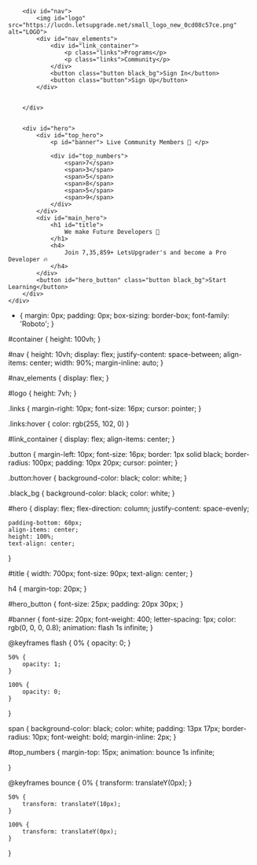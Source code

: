 <!-- Html-->
<html>

<head>
    <title> Lets Upgrade </title>
    <link rel="preconnect" href="https://fonts.googleapis.com">
    <link rel="preconnect" href="https://fonts.gstatic.com" crossorigin>
    <link
        href="https://fonts.googleapis.com/css2?family=Poppins:ital,wght@0,100;0,200;0,300;0,400;0,500;0,600;0,700;0,800;0,900;1,100;1,200;1,300;1,400;1,500;1,600;1,700;1,800;1,900&family=Roboto:ital,wght@0,100;0,300;0,400;0,500;0,700;0,900;1,100;1,300;1,400;1,500;1,700;1,900&display=swap"
        rel="stylesheet">
    <link href="style.css" rel="stylesheet">
</head>

<body>
    <div id="container">


        <div id="nav">
            <img id="logo" src="https://lucdn.letsupgrade.net/small_logo_new_0cd08c57ce.png" alt="LOGO">
            <div id="nav_elements">
                <div id="link_container">
                    <p class="links">Programs</p>
                    <p class="links">Community</p>
                </div>
                <button class="button black_bg">Sign In</button>
                <button class="button">Sign Up</button>
            </div>


        </div>


        <div id="hero">
            <div id="top_hero">
                <p id="banner"> Live Community Members 🤩 </p>
                
                <div id="top_numbers">
                    <span>7</span>
                    <span>3</span>
                    <span>5</span>
                    <span>8</span>
                    <span>5</span>
                    <span>9</span>
                </div>
            </div>
            <div id="main_hero">
                <h1 id="title">
                    We make Future Developers 🚀
                </h1>
                <h4>
                    Join 7,35,859+ LetsUpgrader's and become a Pro Developer 🔥
                </h4>
            </div>
            <button id="hero_button" class="button black_bg">Start Learning</button>
        </div>
    </div>
</body>

</html>

<!-- Css-->
* {
    margin: 0px;
    padding: 0px;
    box-sizing: border-box;
    font-family: 'Roboto';
}


#container {
    height: 100vh;
}


#nav {
    height: 10vh;
    display: flex;
    justify-content: space-between;
    align-items: center;
    width: 90%;
    margin-inline: auto;
}

#nav_elements {
    display: flex;
}

#logo {
    height: 7vh;
}

.links {
    margin-right: 10px;
    font-size: 16px;
    cursor: pointer;
}

.links:hover {
    color: rgb(255, 102, 0)
}

#link_container {
    display: flex;
    align-items: center;
}

.button {
    margin-left: 10px;
    font-size: 16px;
    border: 1px solid black;
    border-radius: 100px;
    padding: 10px 20px;
    cursor: pointer;
}

.button:hover {
    background-color: black;
    color: white;
}

.black_bg {
    background-color: black;
    color: white;
}

#hero {
    display: flex;
    flex-direction: column;
    justify-content: space-evenly;

    padding-bottom: 60px;
    align-items: center;
    height: 100%;
    text-align: center;
}

#title {
    width: 700px;
    font-size: 90px;
    text-align: center;
}

h4 {
    margin-top: 20px;
}

#hero_button {
    font-size: 25px;
    padding: 20px 30px;
}

#banner {
    font-size: 20px;
    font-weight: 400;
    letter-spacing: 1px;
    color: rgb(0, 0, 0, 0.8);
    animation: flash 1s infinite;
}

@keyframes flash {
    0% {
        opacity: 0;
    }

    50% {
        opacity: 1;
    }

    100% {
        opacity: 0;
    }
}

span {
    background-color: black;
    color: white;
    padding: 13px 17px;
    border-radius: 10px;
    font-weight: bold;
    margin-inline: 2px;
}

#top_numbers {
    margin-top: 15px;
    animation: bounce 1s infinite;

}

@keyframes bounce {
    0% {
        transform: translateY(0px);
    }

    50% {
        transform: translateY(10px);
    }

    100% {
        transform: translateY(0px);
    }
}
